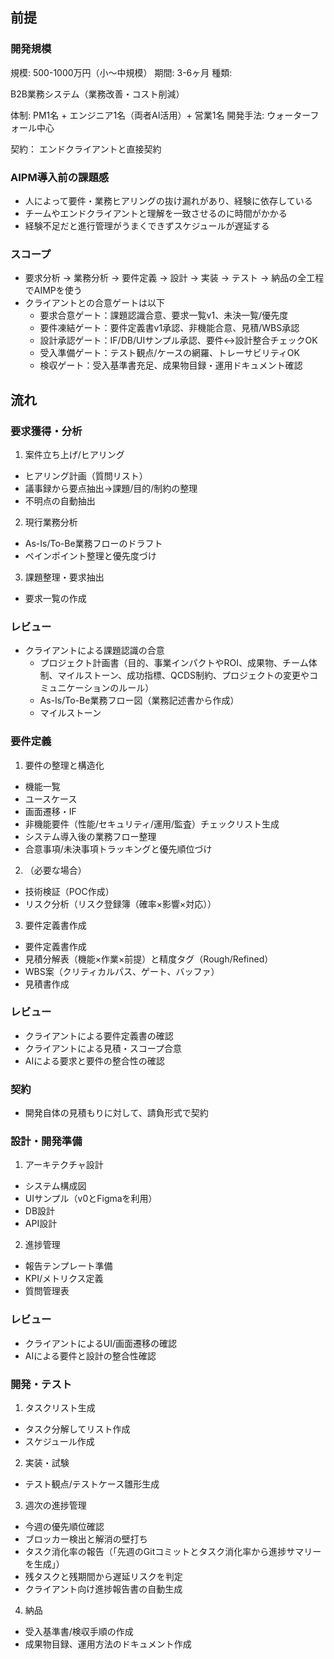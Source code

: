 ## 前提
### 開発規模
規模: 500-1000万円（小〜中規模）
期間: 3-6ヶ月
種類:

B2B業務システム（業務改善・コスト削減）

体制: PM1名 + エンジニア1名（両者AI活用）+ 営業1名
開発手法: ウォーターフォール中心

契約： エンドクライアントと直接契約

### AIPM導入前の課題感
- 人によって要件・業務ヒアリングの抜け漏れがあり、経験に依存している
- チームやエンドクライアントと理解を一致させるのに時間がかかる
- 経験不足だと進行管理がうまくできずスケジュールが遅延する

### スコープ
- 要求分析 → 業務分析 → 要件定義 → 設計 → 実装 → テスト → 納品の全工程でAIMPを使う
- クライアントとの合意ゲートは以下
    - 要求合意ゲート：課題認識合意、要求一覧v1、未決一覧/優先度
    - 要件凍結ゲート：要件定義書v1承認、非機能合意、見積/WBS承認
    - 設計承認ゲート：IF/DB/UIサンプル承認、要件↔設計整合チェックOK
    - 受入準備ゲート：テスト観点/ケースの網羅、トレーサビリティOK
    - 検収ゲート：受入基準書充足、成果物目録・運用ドキュメント確認

## 流れ
### 要求獲得・分析
1. 案件立ち上げ/ヒアリング
- ヒアリング計画（質問リスト）
- 議事録から要点抽出→課題/目的/制約の整理
- 不明点の自動抽出

2. 現行業務分析
- As-Is/To-Be業務フローのドラフト
- ペインポイント整理と優先度づけ

3. 課題整理・要求抽出 
- 要求一覧の作成

### レビュー
- クライアントによる課題認識の合意
    - プロジェクト計画書（目的、事業インパクトやROI、成果物、チーム体制、マイルストーン、成功指標、QCDS制約、プロジェクトの変更やコミュニケーションのルール）
    - As-Is/To-Be業務フロー図（業務記述書から作成）
    - マイルストーン

### 要件定義
1. 要件の整理と構造化
- 機能一覧
- ユースケース
- 画面遷移・IF
- 非機能要件（性能/セキュリティ/運用/監査）チェックリスト生成
- システム導入後の業務フロー整理
- 合意事項/未決事項トラッキングと優先順位づけ

2. （必要な場合）
- 技術検証（POC作成）
- リスク分析（リスク登録簿（確率×影響×対応））

3. 要件定義書作成
- 要件定義書作成
- 見積分解表（機能×作業×前提）と精度タグ（Rough/Refined）
- WBS案（クリティカルパス、ゲート、バッファ）
- 見積書作成

### レビュー
- クライアントによる要件定義書の確認
- クライアントによる見積・スコープ合意
- AIによる要求と要件の整合性の確認

### 契約
- 開発自体の見積もりに対して、請負形式で契約

### 設計・開発準備
1. アーキテクチャ設計
- システム構成図
- UIサンプル（v0とFigmaを利用）
- DB設計
- API設計

2. 進捗管理
- 報告テンプレート準備
- KPI/メトリクス定義
- 質問管理表

### レビュー
- クライアントによるUI/画面遷移の確認
- AIによる要件と設計の整合性確認

### 開発・テスト
1. タスクリスト生成
- タスク分解してリスト作成
- スケジュール作成

2. 実装・試験
- テスト観点/テストケース雛形生成

3. 週次の進捗管理
- 今週の優先順位確認
- ブロッカー検出と解消の壁打ち
- タスク消化率の報告（「先週のGitコミットとタスク消化率から進捗サマリーを生成」）
- 残タスクと残期間から遅延リスクを判定
- クライアント向け進捗報告書の自動生成

4. 納品
- 受入基準書/検収手順の作成
- 成果物目録、運用方法のドキュメント作成

